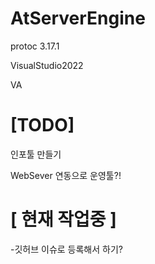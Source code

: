 # AtServerEngine

protoc 3.17.1

VisualStudio2022

VA



# [TODO]

인포툴 만들기

WebSever 연동으로 운영툴?!



# [ 현재 작업중 ]

-깃허브 이슈로 등록해서 하기?
